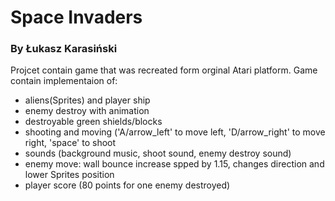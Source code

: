 # Space Invaders 
### By Łukasz Karasiński

Projcet contain game that was recreated form orginal Atari platform.
Game contain implementaion of:
- aliens(Sprites) and player ship
- enemy destroy with animation
- destroyable green shields/blocks
- shooting and moving ('A/arrow_left' to move left, 'D/arrow_right' to move right, 'space' to shoot   
- sounds (background music, shoot sound, enemy destroy sound)
- enemy move: wall bounce increase spped by 1.15, changes direction and lower Sprites position
- player score (80 points for one enemy destroyed)
